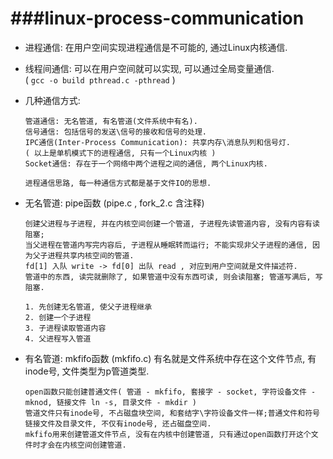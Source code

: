 ###linux-process-communication
===
* 进程通信: 在用户空间实现进程通信是不可能的, 通过Linux内核通信.  
* 线程间通信: 可以在用户空间就可以实现, 可以通过全局变量通信.  
	( `gcc -o build pthread.c -pthread` )  
* 几种通信方式: 
	```
	管道通信: 无名管道, 有名管道(文件系统中有名).  
	信号通信: 包括信号的发送\信号的接收和信号的处理.  
	IPC通信(Inter-Process Communication): 共享内存\消息队列和信号灯.  
	( 以上是单机模式下的进程通信, 只有一个Linux内核 )
	Socket通信: 存在于一个网络中两个进程之间的通信, 两个Linux内核.  
  
	进程通信思路, 每一种通信方式都是基于文件IO的思想.  
	```

* 无名管道: pipe函数 (pipe.c , fork_2.c 含注释) 
	```
	创建父进程与子进程, 并在内核空间创建一个管道, 子进程先读管道内容, 没有内容有读阻塞;  
	当父进程在管道内写完内容后, 子进程从睡眠转而运行; 不能实现非父子进程的通信, 因为父子进程共享内核空间的管道.  
	fd[1] 入队 write -> fd[0] 出队 read , 对应到用户空间就是文件描述符.  
	管道中的东西, 读完就删除了, 如果管道中没有东西可读, 则会读阻塞; 管道写满后, 写阻塞.  
	```
	```
	1. 先创建无名管道, 使父子进程继承  
	2. 创建一个子进程  
	3. 子进程读取管道内容
	4. 父进程写入管道
	```

* 有名管道: mkfifo函数 (mkfifo.c)
	有名就是文件系统中存在这个文件节点, 有inode号, 文件类型为p管道类型.  
	```
	open函数只能创建普通文件( 管道 - mkfifo, 套接字 - socket, 字符设备文件 - mknod, 链接文件 ln -s, 目录文件 - mkdir )  
	管道文件只有inode号, 不占磁盘块空间, 和套结字\字符设备文件一样;普通文件和符号链接文件及目录文件, 不仅有inode号, 还占磁盘空间.  
	mkfifo用来创建管道文件节点, 没有在内核中创建管道, 只有通过open函数打开这个文件时才会在内核空间创建管道.  
	```
